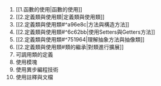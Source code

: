 1. [[1.函數的使用|函數的使用]]
2. [[2.定義類與使用類|定義類與使用類]]
3. [[2.定義類與使用類#^a96e8c|方法與構造方法]]
4. [[2.定義類與使用類#^6c62bb|使用Setters與Getters方法]]
5. [[2.定義類與使用類#^751964|理解抽象方法與抽像類]]
6. [[2.定義類與使用類#類的繼承|對類進行擴展]]
7. 可調用類的定義
8. 使用模塊
9. 使用異步編程技術
10. 使用註釋與文檔